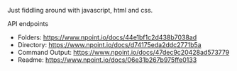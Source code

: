 Just fiddling around with javascript, html and css.

API endpoints

- Folders: <https://www.npoint.io/docs/44e1bf1c2d438b7038ad>
- Directory: <https://www.npoint.io/docs/d74175eda2ddc2771b5a>
- Command Output: <https://www.npoint.io/docs/47dec9c20428ad573779>
- Readme: <https://www.npoint.io/docs/06e31b267b975ffe0133>
